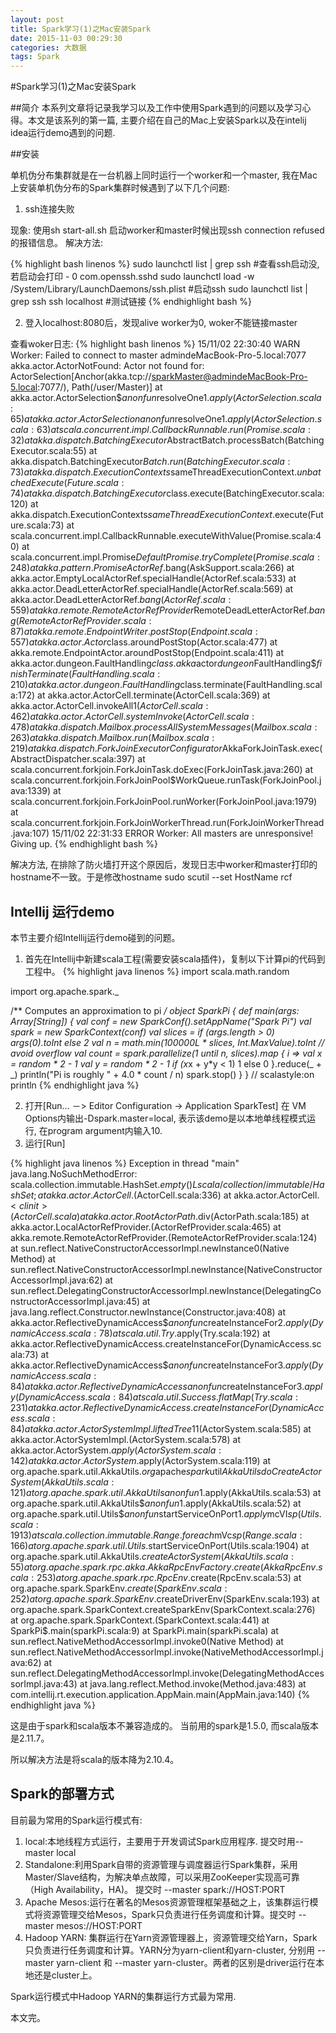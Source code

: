 ```yaml
---
layout: post
title: Spark学习(1)之Mac安装Spark
date: 2015-11-03 00:29:30
categories: 大数据
tags: Spark
---
```

#Spark学习(1)之Mac安装Spark

##简介
本系列文章将记录我学习以及工作中使用Spark遇到的问题以及学习心得。本文是该系列的第一篇, 主要介绍在自己的Mac上安装Spark以及在intelij idea运行demo遇到的问题.

##安装

单机伪分布集群就是在一台机器上同时运行一个worker和一个master, 我在Mac上安装单机伪分布的Spark集群时候遇到了以下几个问题:

1. ssh连接失败

现象: 使用sh start-all.sh 启动worker和master时候出现ssh connection refused的报错信息。
解决方法:

{% highlight bash linenos %}
sudo launchctl list | grep ssh  #查看ssh启动没, 若启动会打印 -	0	com.openssh.sshd
sudo launchctl load -w /System/Library/LaunchDaemons/ssh.plist #启动ssh
sudo launchctl list | grep ssh
ssh localhost  #测试链接
{% endhighlight bash %}

2. 登入localhost:8080后，发现alive worker为0, woker不能链接master

查看woker日志:
{% highlight bash linenos %}
15/11/02 22:30:40 WARN Worker: Failed to connect to master admindeMacBook-Pro-5.local:7077
akka.actor.ActorNotFound: Actor not found for: ActorSelection[Anchor(akka.tcp://sparkMaster@admindeMacBook-Pro-5.local:7077/), Path(/user/Master)]
	at akka.actor.ActorSelection$$anonfun$resolveOne$1.apply(ActorSelection.scala:65)
	at akka.actor.ActorSelection$$anonfun$resolveOne$1.apply(ActorSelection.scala:63)
	at scala.concurrent.impl.CallbackRunnable.run(Promise.scala:32)
	at akka.dispatch.BatchingExecutor$AbstractBatch.processBatch(BatchingExecutor.scala:55)
	at akka.dispatch.BatchingExecutor$Batch.run(BatchingExecutor.scala:73)
	at akka.dispatch.ExecutionContexts$sameThreadExecutionContext$.unbatchedExecute(Future.scala:74)
	at akka.dispatch.BatchingExecutor$class.execute(BatchingExecutor.scala:120)
	at akka.dispatch.ExecutionContexts$sameThreadExecutionContext$.execute(Future.scala:73)
	at scala.concurrent.impl.CallbackRunnable.executeWithValue(Promise.scala:40)
	at scala.concurrent.impl.Promise$DefaultPromise.tryComplete(Promise.scala:248)
	at akka.pattern.PromiseActorRef.$bang(AskSupport.scala:266)
	at akka.actor.EmptyLocalActorRef.specialHandle(ActorRef.scala:533)
	at akka.actor.DeadLetterActorRef.specialHandle(ActorRef.scala:569)
	at akka.actor.DeadLetterActorRef.$bang(ActorRef.scala:559)
	at akka.remote.RemoteActorRefProvider$RemoteDeadLetterActorRef.$bang(RemoteActorRefProvider.scala:87)
	at akka.remote.EndpointWriter.postStop(Endpoint.scala:557)
	at akka.actor.Actor$class.aroundPostStop(Actor.scala:477)
	at akka.remote.EndpointActor.aroundPostStop(Endpoint.scala:411)
	at akka.actor.dungeon.FaultHandling$class.akka$actor$dungeon$FaultHandling$$finishTerminate(FaultHandling.scala:210)
	at akka.actor.dungeon.FaultHandling$class.terminate(FaultHandling.scala:172)
	at akka.actor.ActorCell.terminate(ActorCell.scala:369)
	at akka.actor.ActorCell.invokeAll$1(ActorCell.scala:462)
	at akka.actor.ActorCell.systemInvoke(ActorCell.scala:478)
	at akka.dispatch.Mailbox.processAllSystemMessages(Mailbox.scala:263)
	at akka.dispatch.Mailbox.run(Mailbox.scala:219)
	at akka.dispatch.ForkJoinExecutorConfigurator$AkkaForkJoinTask.exec(AbstractDispatcher.scala:397)
	at scala.concurrent.forkjoin.ForkJoinTask.doExec(ForkJoinTask.java:260)
	at scala.concurrent.forkjoin.ForkJoinPool$WorkQueue.runTask(ForkJoinPool.java:1339)
	at scala.concurrent.forkjoin.ForkJoinPool.runWorker(ForkJoinPool.java:1979)
	at scala.concurrent.forkjoin.ForkJoinWorkerThread.run(ForkJoinWorkerThread.java:107)
15/11/02 22:31:33 ERROR Worker: All masters are unresponsive! Giving up.
{% endhighlight bash %}

解决方法, 在排除了防火墙打开这个原因后，发现日志中worker和master打印的hostname不一致。于是修改hostname
sudo scutil --set HostName rcf

## Intellij 运行demo

本节主要介绍Intellij运行demo碰到的问题。

1. 首先在Intellij中新建scala工程(需要安装scala插件)，复制以下计算pi的代码到工程中。
{% highlight java linenos %}
import scala.math.random

import org.apache.spark._

/** Computes an approximation to pi */
object SparkPi {
    def main(args: Array[String]) {
        val conf = new SparkConf().setAppName("Spark Pi")
        val spark = new SparkContext(conf)
        val slices = if (args.length > 0) args(0).toInt else 2
        val n = math.min(100000L * slices, Int.MaxValue).toInt // avoid overflow
        val count = spark.parallelize(1 until n, slices).map { i =>
                val x = random * 2 - 1
                val y = random * 2 - 1
                if (x*x + y*y < 1) 1 else 0
            }.reduce(_ + _)
        println("Pi is roughly " + 4.0 * count / n)
        spark.stop()
    }
}
// scalastyle:on println
{% endhighlight java %}

2. 打开[Run... －> Editor Configuration -> Application SparkTest] 在 VM Options内输出-Dspark.master=local, 表示该demo是以本地单线程模式运行, 在program argument内输入10.
3. 运行[Run]

{% highlight java linenos %}
Exception in thread "main" java.lang.NoSuchMethodError: scala.collection.immutable.HashSet$.empty()Lscala/collection/immutable/HashSet;
	at akka.actor.ActorCell$.<init>(ActorCell.scala:336)
	at akka.actor.ActorCell$.<clinit>(ActorCell.scala)
	at akka.actor.RootActorPath.$div(ActorPath.scala:185)
	at akka.actor.LocalActorRefProvider.<init>(ActorRefProvider.scala:465)
	at akka.remote.RemoteActorRefProvider.<init>(RemoteActorRefProvider.scala:124)
	at sun.reflect.NativeConstructorAccessorImpl.newInstance0(Native Method)
	at sun.reflect.NativeConstructorAccessorImpl.newInstance(NativeConstructorAccessorImpl.java:62)
	at sun.reflect.DelegatingConstructorAccessorImpl.newInstance(DelegatingConstructorAccessorImpl.java:45)
	at java.lang.reflect.Constructor.newInstance(Constructor.java:408)
	at akka.actor.ReflectiveDynamicAccess$$anonfun$createInstanceFor$2.apply(DynamicAccess.scala:78)
	at scala.util.Try$.apply(Try.scala:192)
	at akka.actor.ReflectiveDynamicAccess.createInstanceFor(DynamicAccess.scala:73)
	at akka.actor.ReflectiveDynamicAccess$$anonfun$createInstanceFor$3.apply(DynamicAccess.scala:84)
	at akka.actor.ReflectiveDynamicAccess$$anonfun$createInstanceFor$3.apply(DynamicAccess.scala:84)
	at scala.util.Success.flatMap(Try.scala:231)
	at akka.actor.ReflectiveDynamicAccess.createInstanceFor(DynamicAccess.scala:84)
	at akka.actor.ActorSystemImpl.liftedTree1$1(ActorSystem.scala:585)
	at akka.actor.ActorSystemImpl.<init>(ActorSystem.scala:578)
	at akka.actor.ActorSystem$.apply(ActorSystem.scala:142)
	at akka.actor.ActorSystem$.apply(ActorSystem.scala:119)
	at org.apache.spark.util.AkkaUtils$.org$apache$spark$util$AkkaUtils$$doCreateActorSystem(AkkaUtils.scala:121)
	at org.apache.spark.util.AkkaUtils$$anonfun$1.apply(AkkaUtils.scala:53)
	at org.apache.spark.util.AkkaUtils$$anonfun$1.apply(AkkaUtils.scala:52)
	at org.apache.spark.util.Utils$$anonfun$startServiceOnPort$1.apply$mcVI$sp(Utils.scala:1913)
	at scala.collection.immutable.Range.foreach$mVc$sp(Range.scala:166)
	at org.apache.spark.util.Utils$.startServiceOnPort(Utils.scala:1904)
	at org.apache.spark.util.AkkaUtils$.createActorSystem(AkkaUtils.scala:55)
	at org.apache.spark.rpc.akka.AkkaRpcEnvFactory.create(AkkaRpcEnv.scala:253)
	at org.apache.spark.rpc.RpcEnv$.create(RpcEnv.scala:53)
	at org.apache.spark.SparkEnv$.create(SparkEnv.scala:252)
	at org.apache.spark.SparkEnv$.createDriverEnv(SparkEnv.scala:193)
	at org.apache.spark.SparkContext.createSparkEnv(SparkContext.scala:276)
	at org.apache.spark.SparkContext.<init>(SparkContext.scala:441)
	at SparkPi$.main(sparkPi.scala:9)
	at SparkPi.main(sparkPi.scala)
	at sun.reflect.NativeMethodAccessorImpl.invoke0(Native Method)
	at sun.reflect.NativeMethodAccessorImpl.invoke(NativeMethodAccessorImpl.java:62)
	at sun.reflect.DelegatingMethodAccessorImpl.invoke(DelegatingMethodAccessorImpl.java:43)
	at java.lang.reflect.Method.invoke(Method.java:483)
	at com.intellij.rt.execution.application.AppMain.main(AppMain.java:140)
{% endhighlight java %}

这是由于spark和scala版本不兼容造成的。 当前用的spark是1.5.0, 而scala版本是2.11.7。

所以解决方法是将scala的版本降为2.10.4。

## Spark的部署方式

目前最为常用的Spark运行模式有:

1. local:本地线程方式运行，主要用于开发调试Spark应用程序. 提交时用--master local
2.  Standalone:利用Spark自带的资源管理与调度器运行Spark集群，采用Master/Slave结构，为解决单点故障，可以采用ZooKeeper实现高可靠（High Availability，HA)。 提交时 --master spark://HOST:PORT
3. Apache Mesos:运行在著名的Mesos资源管理框架基础之上，该集群运行模式将资源管理交给Mesos，Spark只负责进行任务调度和计算。提交时 --master mesos://HOST:PORT
4. Hadoop YARN: 集群运行在Yarn资源管理器上，资源管理交给Yarn，Spark只负责进行任务调度和计算。YARN分为yarn-client和yarn-cluster, 分别用 --master yarn-client 和 --master yarn-cluster。两者的区别是driver运行在本地还是cluster上。

Spark运行模式中Hadoop YARN的集群运行方式最为常用.

本文完。
